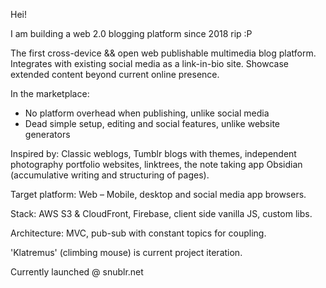 Hei!

I am building a web 2.0 blogging platform since 2018 rip :P

The first cross-device && open web publishable multimedia blog platform. Integrates with existing social media as a link-in-bio site. Showcase extended content beyond current online presence. 

In the marketplace:
- No platform overhead when publishing, unlike social media
- Dead simple setup, editing and social features, unlike website generators

Inspired by: Classic weblogs, Tumblr blogs with themes, independent photography portfolio websites, linktrees, the note taking app Obsidian (accumulative writing and structuring of pages). 

Target platform: Web – Mobile, desktop and social media app browsers. 

Stack: AWS S3 & CloudFront, Firebase, client side vanilla JS, custom libs.

Architecture: MVC, pub-sub with constant topics for coupling. 

'Klatremus' (climbing mouse) is current project iteration.

Currently launched @ snublr.net

